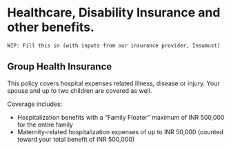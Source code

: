 # Healthcare, Disability Insurance and other benefits.

```text
WIP: Fill this in (with inputs from our insurance provider, Insumust)
```

## Group Health Insurance

This policy covers hospital expenses related illness, disease or injury. Your spouse and up to two children are covered as well.

Coverage includes:

* Hospitalization benefits with a “Family Floater” maximum of INR 500,000 for the entire family
* Maternity-related hospitalization expenses of up to INR 50,000 \(counted toward your total benefit of INR 500,000\)

